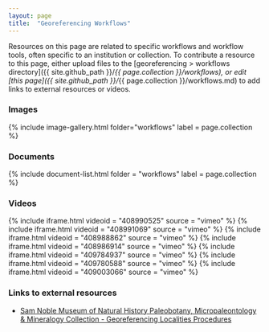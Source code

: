```yaml
---
layout: page
title:  "Georeferencing Workflows"
---
```


Resources on this page are related to specific workflows and workflow tools, often specific to an institution or collection. To contribute a resource to this page, either upload files to the [georeferencing > workflows directory]({{ site.github_path }}/_{{ page.collection }}/workflows), or edit [this page]({{ site.github_path }}/_{{ page.collection }}/workflows.md) to add links to external resources or videos.

### Images

{% include image-gallery.html folder="workflows" label = page.collection %}

### Documents

{% include document-list.html folder = "workflows" label = page.collection %}

### Videos
<!-- Add a video link by copying the code in the line that begins with "include" onto
a new line. Then...

(1) Replace "videoid" with the video id of your video, e.g. if the link to your video
is "https://player.vimeo.com/video/408990525" then the video id is "408990525"

(2) Make sure the source is correct; you may only link videos available on
"vimeo" or "youtube"

{% include iframe.html videoid = "408990525" source = "vimeo" %}
-->

{% include iframe.html videoid = "408990525" source = "vimeo" %}
{% include iframe.html videoid = "408991069" source = "vimeo" %}
{% include iframe.html videoid = "408988862" source = "vimeo" %}
{% include iframe.html videoid = "408986914" source = "vimeo" %}
{% include iframe.html videoid = "409784937" source = "vimeo" %}
{% include iframe.html videoid = "409780588" source = "vimeo" %}
{% include iframe.html videoid = "409003066" source = "vimeo" %}

### Links to external resources

<!-- Add a new link to an external resource by copying the code in the line
below onto a new line and replacing "title" with your desired title and "url" with the link.

- [title](url)
-->

- [Sam Noble Museum of Natural History Paleobotany, Micropaleontology & Mineralogy Collection - Georeferencing Localities Procedures](https://samnoblemuseum.ou.edu/collections-and-research/paleobotany/paleobotany-policies-and-procedures/#SNOMNH-Pbot-GeoRefRelated)
